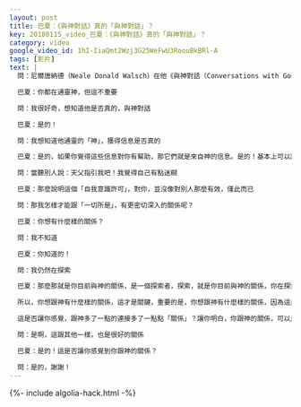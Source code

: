```yaml
---
layout: post
title: 巴夏：《與神對話》真的「與神對話」？
key: 20180115_video_巴夏：《與神對話》真的「與神對話」？
category: video
google_video_id: 1hI-IiaQmt2Wzj3G25WeFwU3RoouBkBRl-A
tags: [影片]
text: |
  問：尼爾唐納德（Neale Donald Walsch）在他《與神對話（Conversations with God）》書中，與神靈溝通

  巴夏：你都在通靈神，但這不重要

  問：我很好奇，想知道他是否真的，與神對話

  巴夏：是的！

  問：我想知道他通靈的「神」，獲得信息是否真的

  巴夏：是的，如果你覺得這些信息對你有幫助，那它們就是來自神的信息。是的！基本上可以說，《與神對話》相當準確

  問：當聽別人說：天父指引我吧！我覺得自己有點迷糊

  巴夏：那麼說明這個「自我意識許可」，對你，並沒像對別人那麼有效，僅此而已

  問：那我怎樣才能跟「一切所是」，有更密切深入的關係呢？

  巴夏：你想有什麼樣的關係？

  問：我不知道

  巴夏：你知道的！

  問：我仍然在探索

  巴夏：那麼那就是你目前與神的關係，是一個探索者，探索，就是你目前與神的關係，你在探索讓你，跟神有很好關係的方式，而目前這個「探索」的過程，就是對你有效的方式，神不在乎，因為一切，都是神的一部分，在神的之外，不存在任何東西，如果你用「神」這個詞，我們則用「一切所是」，因為「神」，就是「一切所是」，神是一切，一切都是神，用自身所造，在神之外的沒有東西！啥也沒有！

  所以，你想跟神有什麼樣的關係，這才是關鍵，重要的是，你想跟神有什麼樣的關係，因為這是神通過你，帶給祂自己的獨一無二的視角，獨一無二的體驗，所以，無論你做何決定，無論你有什麼想望，即使你說「我不知道」，那也是來自你的獨一無二視角，來自你獨一無二的觀點，來自你的「我不知道」這一版本，來自你的「我正在在探索中」這一視角，而這些對神來說，都是極其寶貴的，獨一無二的視角，這讓神明白，祂自己就是「一切所是」，因為神是一切一切的視角，一個都不能少，有道理嗎？

  這是否讓你感覺，跟神多了一點的連接多了一點點「關係」？讓你明白，你跟神的關係，可以是：我感覺「我是在探索與神的關係中」，而這就是現在你與神的關係

  問：是啊，這跟其他一樣，也是很好的關係

  巴夏：是的！這是否讓你感覺到你跟神的關係？

  問：是的，謝謝！
---
```


{%- include algolia-hack.html -%}
